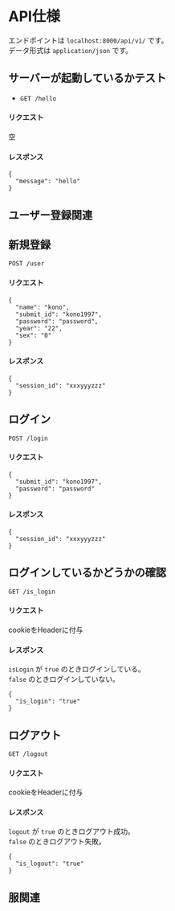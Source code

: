 # API仕様
エンドポイントは `localhost:8000/api/v1/` です。  
データ形式は `application/json` です。

## サーバーが起動しているかテスト
- `GET /hello`  
#### リクエスト
空
#### レスポンス
```
{
  "message": "hello"
}
```

## ユーザー登録関連

## 新規登録
`POST /user`
  
#### リクエスト
```
{
  "name": "kono",
  "submit_id": "kono1997",
  "password": "password",
  "year": "22",
  "sex": "0"
}
```
#### レスポンス
```
{
  "session_id": "xxxyyyzzz"
}
```

## ログイン
`POST /login`  
#### リクエスト
```
{
  "submit_id": "kono1997",
  "password": "password"
}
```
#### レスポンス
```
{
  "session_id": "xxxyyyzzz"
}
```

## ログインしているかどうかの確認
`GET /is_login`  
#### リクエスト
cookieをHeaderに付与
#### レスポンス
`isLogin` が `true` のときログインしている。  
`false` のときログインしていない。
```
{
  "is_login": "true"
}
```

## ログアウト
`GET /logout`  
#### リクエスト
cookieをHeaderに付与
#### レスポンス
`logout` が `true` のときログアウト成功。  
`false` のときログアウト失敗。
```
{
  "is_logout": "true"
}
```

## 服関連

